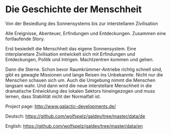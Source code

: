 # Die Geschichte der Menschheit 

Von der Besiedlung des Sonnensystems bis zur interstellaren Zivilisation

Alle Ereignisse, Abenteuer, Erfindungen und Entdeckungen. Zusammen eine fortlaufende Story.

Erst besiedelt die Menschheit das eigene Sonnensystem. Eine interplanetare Zivilisation entwickelt sich mit Erfindungen und Entdeckungen, Politik und Intrigen. Machtzentren kommen und gehen.

Dann die Sterne. Schon bevor Raumkrümmer-Antriebe richtig schnell sind, gibt es gewagte Missionen und lange Reisen ins Unbekannte. Nicht nur die Menschen schauen sich um. Auch die Umgebung nimmt die Menschen langsam wahr. Und dann wird die neue interstellare Menschheit in die dramatische Entwicklung des lokalen Sektors hineingezogen und muss lernen, dass Stabilität nicht der Normalfall ist.

Project page: http://www.galactic-developments.de/

Deutsch: https://github.com/wolfspelz/galdev/tree/master/data/de

English: https://github.com/wolfspelz/galdev/tree/master/data/en


